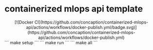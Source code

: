 # containerized mlops api template
<div align="center"> [![Docker CI](https://github.com/concaption/containerized-mlops-api/actions/workflows/docker-publish.yml/badge.svg)](https://github.com/concaption/containerized-mlops-api/actions/workflows/docker-publish.yml) </div>
```
make setup
```
```
make run
```
```
make all
```
